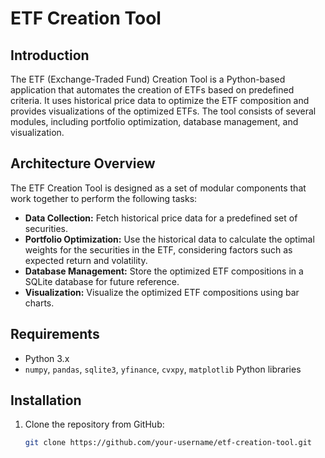 # ETF Creation Tool

## Introduction

The ETF (Exchange-Traded Fund) Creation Tool is a Python-based application that automates the creation of ETFs based on predefined criteria. It uses historical price data to optimize the ETF composition and provides visualizations of the optimized ETFs. The tool consists of several modules, including portfolio optimization, database management, and visualization.

## Architecture Overview

The ETF Creation Tool is designed as a set of modular components that work together to perform the following tasks:

- **Data Collection:** Fetch historical price data for a predefined set of securities.
- **Portfolio Optimization:** Use the historical data to calculate the optimal weights for the securities in the ETF, considering factors such as expected return and volatility.
- **Database Management:** Store the optimized ETF compositions in a SQLite database for future reference.
- **Visualization:** Visualize the optimized ETF compositions using bar charts.

## Requirements

- Python 3.x
- `numpy`, `pandas`, `sqlite3`, `yfinance`, `cvxpy`, `matplotlib` Python libraries

## Installation

1. Clone the repository from GitHub:

   ```bash
   git clone https://github.com/your-username/etf-creation-tool.git

